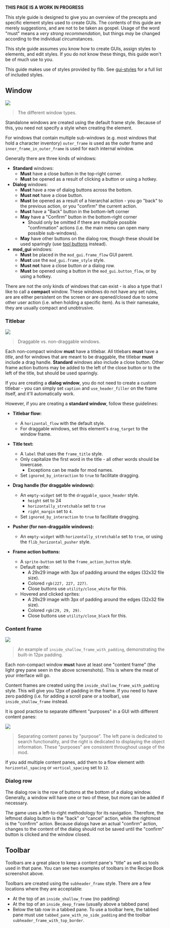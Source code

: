 **THIS PAGE IS A WORK IN PROGRESS**

This style guide is designed to give you an overview of the precepts and specific element styles used to create GUIs. The contents of this guide are merely suggestions, and are not to be taken as gospel. Usage of the word "must" means a _very strong recommendation_, but things _may_ be changed according to the individual circumstances.

This style guide assumes you know how to create GUIs, assign styles to elements, and edit styles. If you do not know these things, this guide won't be of much use to you.

This guide makes use of styles provided by flib. See [gui-styles](gui-styles.md.html) for a full list of included styles.

## Window

![](https://raw.githubusercontent.com/factoriolib/flib/master/docs/assets/gui-style-guide/window-types.png)

> The different window types.

Standalone windows are created using the default frame style. Because of this, you need not specify a style when creating the element.

For windows that contain multiple sub-windows (e.g. most windows that hold a character inventory) `outer_frame` is used as the outer frame and `inner_frame_in_outer_frame` is used for each internal window.

Generally there are three kinds of windows:

- **Standard** windows:
  - **Must** have a close button in the top-right corner.
  - **Must** be opened as a result of clicking a button or using a hotkey.
- **Dialog** windows:
  - **Must** have a row of dialog buttons across the bottom.
  - **Must not** have a close button.
  - **Must** be opened as a result of a hierarchal action - you go "back" to the previous action, or you "confirm" the current action.
  - **Must** have a "Back" button in the bottom-left corner
  - **May** have a "Confirm" button in the bottom-right corner
    - Should only be omitted if there are multiple possible "confirmation" actions (i.e. the main menu can open many possible sub-windows).
  - **May** have other buttons on the dialog row, though these should be used sparingly (use [tool buttons](#Tool-button) instead).
- **mod_gui** windows:
  - **Must** be placed in the `mod_gui.frame_flow` GUI parent.
  - **Must** use the `mod_gui.frame_style` style.
  - **Must not** have a close button _or_ a dialog row.
  - **Must** be opened using a button in the `mod_gui.button_flow`, or by using a hotkey.

There are not the only kinds of windows that can exist - is also a type that I like to call a **compact** window. These windows do not have any set rules, are are either persistent on the screen or are opened/closed due to some other user action (i.e. when holding a specific item). As is their namesake, they are usually compact and unobtrusive.

### Titlebar

![](https://raw.githubusercontent.com/factoriolib/flib/master/docs/assets/gui-style-guide/dialog-types.png)

> Draggable vs. non-draggable windows.

Each non-compact window **must** have a titlebar. All titlebars **must** have a _title_, and for windows that are meant to be draggable, the titlebar **must** include a drag handle. **Standard** windows also include a close button. Other frame action buttons may be added to the left of the close button or to the left of the title, but should be used sparingly.

If you are creating a **dialog window**, you do not need to create a custom titlebar - you can simply set `caption` and `use_header_filler` on the frame itself, and it'll automatically work.

However, if you are creating a **standard window**, follow these guidelines:

- **Titlebar flow:**
  - A `horizontal_flow` with the default style.
  - For draggable windows, set this element's `drag_target` to the window frame.
- **Title text:**
  - A `label` that uses the `frame_title` style.
  - Only capitalize the first word in the title - all other words should be lowercase.
    - Exceptions can be made for mod names.
  - Set `ignored_by_interaction` to `true` to facilitate dragging.
- **Drag handle (for draggable windows):**
  - An `empty-widget` set to the `draggable_space_header` style.
    - `height` set to 24
    - `horizontally_stretchable` set to `true`
    - `right_margin` set to `4`.
  - Set `ignored_by_interaction` to `true` to facilitate dragging.
- **Pusher (for non-draggable windows):**

  - An `empty-widget` with `horizontally_stretchable` set to `true`, or using the `flib_horizontal_pusher` style.

- **Frame action buttons:**
  - A `sprite-button` set to the `frame_action_button` style.
  - Default sprite:
    - A 29x29 image with 3px of padding around the edges (32x32 file size).
    - Colored `rgb(227, 227, 227)`.
    - Close buttons use `utility/close_white` for this.
  - Hovered and clicked sprites:
    - A 29x29 image with 3px of padding around the edges (32x32 file size).
    - Colored `rgb(29, 29, 29)`.
    - Close buttons use `utility/close_black` for this.

### Content frame

![](https://raw.githubusercontent.com/factoriolib/flib/master/docs/assets/gui-style-guide/content-frame-with-padding.png)

> An example of `inside_shallow_frame_with_padding`, demonstrating the built-in 12px padding.

Each non-compact window **must** have at least one "content frame" (the light grey pane seen in the above screenshots). This is where the meat of your interface will go.

Content frames are created using the `inside_shallow_frame_with_padding` style. This will give you 12px of padding in the frame. If you need to have zero padding (i.e. for adding a scroll pane or a toolbar), use `inside_shallow_frame` instead.

It is good practice to separate different "purposes" in a GUI with different content panes:

![](https://raw.githubusercontent.com/factoriolib/flib/master/docs/assets/gui-style-guide/content-frame-separation.png)

> Separating content panes by "purpose". The left pane is dedicated to search functionality, and the right is dedicated to displaying the object information. These "purposes" are consistent throughout usage of the mod.

If you add multiple content panes, add them to a flow element with `horizontal_spacing` or `vertical_spacing` set to `12`.

### Dialog row

The dialog row is the row of buttons at the bottom of a dialog window. Generally, a window will have one or two of these, but more can be added if necessary.

The game uses a left-to-right methodology for its navigation. Therefore, the leftmost dialog button is the "back" or "cancel" action, while the rightmost is the "confirm" action. Because dialogs have an actual "confirm" action, changes to the content of the dialog should not be saved until the "confirm" button is clicked and the window closed.

## Toolbar

Toolbars are a great place to keep a content pane's "title" as well as tools used in that pane. You can see two examples of toolbars in the Recipe Book screenshot above.

Toolbars are created using the `subheader_frame` style. There are a few locations where they are acceptable:

- At the top of an `inside_shallow_frame` (no padding)
- At the top of an `inside_deep_frame` (usually above a tabbed pane)
- Below the tab row in a tabbed pane. To use a toolbar here, the tabbed pane must use `tabbed_pane_with_no_side_padding` and the toolbar `subheader_frame_with_top_border`.
